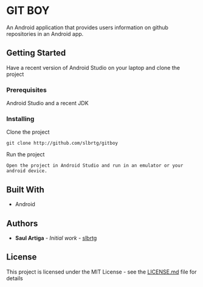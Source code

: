 # GIT BOY

An Android application that provides users information on github repositories in an Android app.

## Getting Started

Have a recent version of Android Studio on your laptop and clone the project

### Prerequisites
Android Studio and a recent JDK

### Installing

Clone the project

```
git clone http://github.com/slbrtg/gitboy
```

Run the project

```
Open the project in Android Studio and run in an emulator or your android device.
```


## Built With

* Android

## Authors

* **Saul Artiga** - *Initial work* - [slbrtg](https://github.com/slbrtg)


## License

This project is licensed under the MIT License - see the [LICENSE.md](LICENSE.md) file for details
